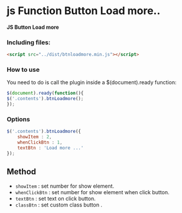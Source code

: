 # js Function Button Load more..

****JS Button Load more****


### Including files:

```html
<script src="../dist/btnloadmore.min.js"></script>
```

### How to use

You need to do is call the plugin inside a $(document).ready function:

```javascript
$(document).ready(function(){
$('.contents').btnLoadmore();
});
```

### Options

```javascript
$('.contents').btnLoadmore({
    showItem : 2,
    whenClickBtn : 1,
    textBtn : 'Load more ...'
});

```

## Method
 * `showItem` : set number for show element.
 * `whenClickBtn` : set number for show element when click button.
 * `textBtn` : set text on click button.
 * `classBtn` : set custom class button  .
 
